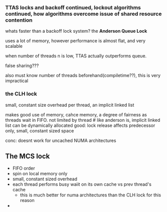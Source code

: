 ### TTAS locks and backoff continued, lockout algorithms continued, how algorithms overcome issue of shared resource contention 

whats faster than a backoff lock system? the **Anderson Queue Lock**

uses a lot of memory, however performance is almost flat, and very scalable

when number of threads n is low, TTAS actually outperforms queue. 

false sharing???

also must know number of threads beforehand(compiletime??), this is very impractical

### **the CLH lock**
small, constant size overhead per thread, an implicit linked list

makes good use of memory, cahce memory, a degree of fairness as threads wait in FIFO. not limited by thread # like anderson is, implicit linked list can be dynamically allocated
good: lock release affects predecessor only, small, constant sized space

conc: doesnt work for uncached NUMA architectures

## The MCS lock
- FIFO order
- spin on local memory only
- small, constant sized overhead
- each thread performs busy waiit on its own cache vs prev thread's cache
	- this is much better for numa architectures than the CLH lock for this reason
- 